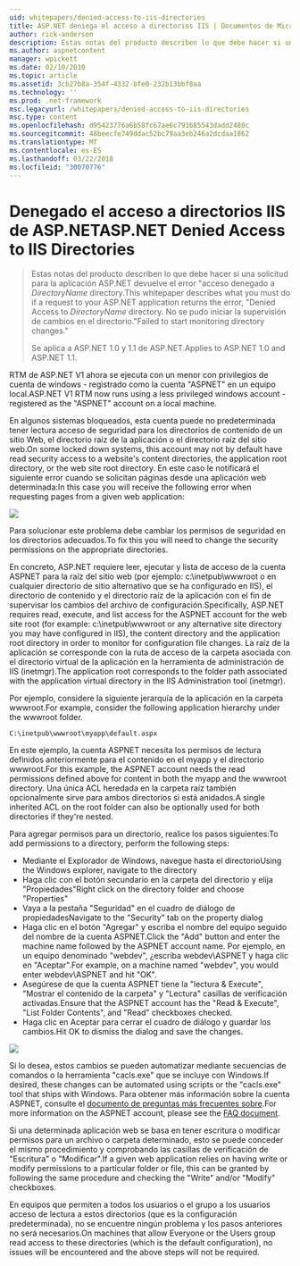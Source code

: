 ```yaml
---
uid: whitepapers/denied-access-to-iis-directories
title: ASP.NET deniega el acceso a directorios IIS | Documentos de Microsoft
author: rick-anderson
description: Estas notas del producto describen lo que debe hacer si una solicitud para la aplicación ASP.NET devuelve el error "acceso denegado al directorio DirectoryName. No se pudo s...
ms.author: aspnetcontent
manager: wpickett
ms.date: 02/10/2010
ms.topic: article
ms.assetid: 3cb27b8a-354f-4332-bfe0-232b13bbf8aa
ms.technology: ''
ms.prod: .net-framework
msc.legacyurl: /whitepapers/denied-access-to-iis-directories
msc.type: content
ms.openlocfilehash: d95423776a6b58fc67ae6c791685543dadd2480c
ms.sourcegitcommit: 48beecfe749ddac52bc79aa3eb246a2dcdaa1862
ms.translationtype: MT
ms.contentlocale: es-ES
ms.lasthandoff: 03/22/2018
ms.locfileid: "30070776"
---
```

<a name="aspnet-denied-access-to-iis-directories"></a><span data-ttu-id="ba149-104">Denegado el acceso a directorios IIS de ASP.NET</span><span class="sxs-lookup"><span data-stu-id="ba149-104">ASP.NET Denied Access to IIS Directories</span></span>
====================
> <span data-ttu-id="ba149-105">Estas notas del producto describen lo que debe hacer si una solicitud para la aplicación ASP.NET devuelve el error "acceso denegado a *DirectoryName* directory.</span><span class="sxs-lookup"><span data-stu-id="ba149-105">This whitepaper describes what you must do if a request to your ASP.NET application returns the error, "Denied Access to *DirectoryName* directory.</span></span> <span data-ttu-id="ba149-106">No se pudo iniciar la supervisión de cambios en el directorio."</span><span class="sxs-lookup"><span data-stu-id="ba149-106">Failed to start monitoring directory changes."</span></span>
> 
> <span data-ttu-id="ba149-107">Se aplica a ASP.NET 1.0 y 1.1 de ASP.NET.</span><span class="sxs-lookup"><span data-stu-id="ba149-107">Applies to ASP.NET 1.0 and ASP.NET 1.1.</span></span>


<span data-ttu-id="ba149-108">RTM de ASP.NET V1 ahora se ejecuta con un menor con privilegios de cuenta de windows - registrado como la cuenta "ASPNET" en un equipo local.</span><span class="sxs-lookup"><span data-stu-id="ba149-108">ASP.NET V1 RTM now runs using a less privileged windows account - registered as the "ASPNET" account on a local machine.</span></span>

<span data-ttu-id="ba149-109">En algunos sistemas bloqueados, esta cuenta puede no predeterminada tener lectura acceso de seguridad para los directorios de contenido de un sitio Web, el directorio raíz de la aplicación o el directorio raíz del sitio web.</span><span class="sxs-lookup"><span data-stu-id="ba149-109">On some locked down systems, this account may not by default have read security access to a website's content directories, the application root directory, or the web site root directory.</span></span> <span data-ttu-id="ba149-110">En este caso le notificará el siguiente error cuando se solicitan páginas desde una aplicación web determinada:</span><span class="sxs-lookup"><span data-stu-id="ba149-110">In this case you will receive the following error when requesting pages from a given web application:</span></span>

![](denied-access-to-iis-directories/_static/image1.jpg)

<span data-ttu-id="ba149-111">Para solucionar este problema debe cambiar los permisos de seguridad en los directorios adecuados.</span><span class="sxs-lookup"><span data-stu-id="ba149-111">To fix this you will need to change the security permissions on the appropriate directories.</span></span>

<span data-ttu-id="ba149-112">En concreto, ASP.NET requiere leer, ejecutar y lista de acceso de la cuenta ASPNET para la raíz del sitio web (por ejemplo: c:\inetpub\wwwroot o en cualquier directorio de sitio alternativo que se ha configurado en IIS), el directorio de contenido y el directorio raíz de la aplicación con el fin de supervisar los cambios del archivo de configuración.</span><span class="sxs-lookup"><span data-stu-id="ba149-112">Specifically, ASP.NET requires read, execute, and list access for the ASPNET account for the web site root (for example: c:\inetpub\wwwroot or any alternative site directory you may have configured in IIS), the content directory and the application root directory in order to monitor for configuration file changes.</span></span> <span data-ttu-id="ba149-113">La raíz de la aplicación se corresponde con la ruta de acceso de la carpeta asociada con el directorio virtual de la aplicación en la herramienta de administración de IIS (inetmgr).</span><span class="sxs-lookup"><span data-stu-id="ba149-113">The application root corresponds to the folder path associated with the application virtual directory in the IIS Administration tool (inetmgr).</span></span>

<span data-ttu-id="ba149-114">Por ejemplo, considere la siguiente jerarquía de la aplicación en la carpeta wwwroot.</span><span class="sxs-lookup"><span data-stu-id="ba149-114">For example, consider the following application hierarchy under the wwwroot folder.</span></span>

`C:\inetpub\wwwroot\myapp\default.aspx`

<span data-ttu-id="ba149-115">En este ejemplo, la cuenta ASPNET necesita los permisos de lectura definidos anteriormente para el contenido en el myapp y el directorio wwwroot.</span><span class="sxs-lookup"><span data-stu-id="ba149-115">For this example, the ASPNET account needs the read permissions defined above for content in both the myapp and the wwwroot directory.</span></span> <span data-ttu-id="ba149-116">Una única ACL heredada en la carpeta raíz también opcionalmente sirve para ambos directorios si está anidados.</span><span class="sxs-lookup"><span data-stu-id="ba149-116">A single inherited ACL on the root folder can also be optionally used for both directories if they're nested.</span></span>

<span data-ttu-id="ba149-117">Para agregar permisos para un directorio, realice los pasos siguientes:</span><span class="sxs-lookup"><span data-stu-id="ba149-117">To add permissions to a directory, perform the following steps:</span></span>

- <span data-ttu-id="ba149-118">Mediante el Explorador de Windows, navegue hasta el directorio</span><span class="sxs-lookup"><span data-stu-id="ba149-118">Using the Windows explorer, navigate to the directory</span></span>
- <span data-ttu-id="ba149-119">Haga clic con el botón secundario en la carpeta del directorio y elija "Propiedades"</span><span class="sxs-lookup"><span data-stu-id="ba149-119">Right click on the directory folder and choose "Properties"</span></span>
- <span data-ttu-id="ba149-120">Vaya a la pestaña "Seguridad" en el cuadro de diálogo de propiedades</span><span class="sxs-lookup"><span data-stu-id="ba149-120">Navigate to the "Security" tab on the property dialog</span></span>
- <span data-ttu-id="ba149-121">Haga clic en el botón "Agregar" y escriba el nombre del equipo seguido del nombre de la cuenta ASPNET.</span><span class="sxs-lookup"><span data-stu-id="ba149-121">Click the "Add" button and enter the machine name followed by the ASPNET account name.</span></span> <span data-ttu-id="ba149-122">Por ejemplo, en un equipo denominado "webdev", ¿escriba webdev\ASPNET y haga clic en "Aceptar".</span><span class="sxs-lookup"><span data-stu-id="ba149-122">For example, on a machine named "webdev", you would enter webdev\ASPNET and hit "OK".</span></span>
- <span data-ttu-id="ba149-123">Asegúrese de que la cuenta ASPNET tiene la "lectura &amp; Execute", "Mostrar el contenido de la carpeta" y "Lectura" casillas de verificación activadas.</span><span class="sxs-lookup"><span data-stu-id="ba149-123">Ensure that the ASPNET account has the "Read &amp; Execute", "List Folder Contents", and "Read" checkboxes checked.</span></span>
- <span data-ttu-id="ba149-124">Haga clic en Aceptar para cerrar el cuadro de diálogo y guardar los cambios.</span><span class="sxs-lookup"><span data-stu-id="ba149-124">Hit OK to dismiss the dialog and save the changes.</span></span>

![](denied-access-to-iis-directories/_static/image2.jpg)

<span data-ttu-id="ba149-125">Si lo desea, estos cambios se pueden automatizar mediante secuencias de comandos o la herramienta "cacls.exe" que se incluye con Windows.</span><span class="sxs-lookup"><span data-stu-id="ba149-125">If desired, these changes can be automated using scripts or the "cacls.exe" tool that ships with Windows.</span></span> <span data-ttu-id="ba149-126">Para obtener más información sobre la cuenta ASPNET, consulte el [documento de preguntas más frecuentes sobre](https://go.microsoft.com/fwlink/?LinkId=5828).</span><span class="sxs-lookup"><span data-stu-id="ba149-126">For more information on the ASPNET account, please see the [FAQ document](https://go.microsoft.com/fwlink/?LinkId=5828).</span></span>

<span data-ttu-id="ba149-127">Si una determinada aplicación web se basa en tener escritura o modificar permisos para un archivo o carpeta determinado, esto se puede conceder el mismo procedimiento y comprobando las casillas de verificación de "Escritura" o "Modificar".</span><span class="sxs-lookup"><span data-stu-id="ba149-127">If a given web application relies on having write or modify permissions to a particular folder or file, this can be granted by following the same procedure and checking the "Write" and/or "Modify" checkboxes.</span></span>

<span data-ttu-id="ba149-128">En equipos que permiten a todos los usuarios o el grupo a los usuarios acceso de lectura a estos directorios (que es la configuración predeterminada), no se encuentre ningún problema y los pasos anteriores no será necesarios.</span><span class="sxs-lookup"><span data-stu-id="ba149-128">On machines that allow Everyone or the Users group read access to these directories (which is the default configuration), no issues will be encountered and the above steps will not be required.</span></span>
